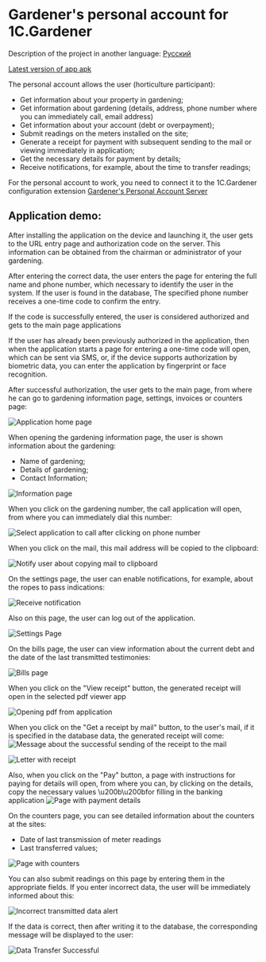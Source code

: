 # Gardener's personal account for 1C.Gardener

Description of the project in another language: [Русский](README.md)

[Latest version of app apk](README.en.md)

The personal account allows the user (horticulture participant):

- Get information about your property in gardening;
- Get information about gardening (details, address, phone number where you can immediately call,
  email address)
- Get information about your account (debt or overpayment);
- Submit readings on the meters installed on the site;
- Generate a receipt for payment with subsequent sending to the mail or viewing immediately in
  application;
- Get the necessary details for payment by details;
- Receive notifications, for example, about the time to transfer readings;

For the personal account to work, you need to connect it to the 1C.Gardener configuration
extension [Gardener's Personal Account Server](https://github.com/Evil-Enot/Gardener-s-Personal-Account-Server)

## Application demo:

After installing the application on the device and launching it, the user gets to the URL entry page and
authorization code on the server. This information can be obtained from the chairman or administrator of your
gardening.

After entering the correct data, the user enters the page for entering the full name and phone number, which
necessary to identify the user in the system. If the user is found in the database,
The specified phone number receives a one-time code to confirm the entry.

If the code is successfully entered, the user is considered authorized and gets to the main page
applications

[comment]: <> (authorization demonstration)

If the user has already been previously authorized in the application, then when the application starts
a page for entering a one-time code will open, which can be sent via SMS, or, if the device
supports authorization by biometric data, you can enter the application by fingerprint or
face recognition.

[comment]: <> (demonstration of logging into the application to a previously authorized user)

After successful authorization, the user gets to the main page, from where he can go to
gardening information page, settings, invoices or counters page:

![Application home page](/images/img1.jpg)

When opening the gardening information page, the user is shown information about the
gardening:

- Name of gardening;
- Details of gardening;
- Contact Information;

![Information page](/images/img2.jpg)

When you click on the gardening number, the call application will open,
from where you can immediately
dial this number:

![Select application to call after clicking on phone number](/images/img3.jpg)

When you click on the mail, this mail address will be copied to the clipboard:

![Notify user about copying mail to clipboard](/images/img4.jpg)

On the settings page, the user can enable notifications,
for example, about the ropes to pass
indications:

![Receive notification](/images/img5.jpg)

Also on this page, the user can log out of the application.

![Settings Page](/images/img6.jpg)

On the bills page, the user can view information about the current debt and the date of the last
transmitted testimonies:

![Bills page](/images/img7.jpg)

When you click on the "View receipt" button, the generated receipt will open in the selected
pdf viewer app

![Opening pdf from application](/images/img8.jpg)

When you click on the "Get a receipt by mail" button, to the user's mail, if it is specified in the database
data, the generated receipt will come:
![Message about the successful sending of the receipt to the mail](/images/img9.jpg)

![Letter with receipt](/images/img10.jpg)

Also, when you click on the "Pay" button, a page with instructions for paying for details will open,
from where you can, by clicking on the details, copy the necessary values ​​\u200b\u200bfor filling in the banking application
![Page with payment details](/images/img11.jpg)

On the counters page, you can see detailed information about the counters at the sites:

- Date of last transmission of meter readings
- Last transferred values;

![Page with counters](/images/img12.jpg)

You can also submit readings on this page by entering them in the appropriate fields.
If you enter
incorrect data, the user will be immediately informed about this:

![Incorrect transmitted data alert](/images/img13.jpg)

If the data is correct, then after writing it to the database, the corresponding message will be displayed to the user:

![Data Transfer Successful](/images/img14.jpg)
